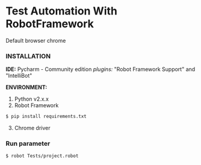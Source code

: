 # Test Automation With RobotFramework
Default browser chrome

### INSTALLATION

**IDE:**
Pycharm - Community edition
*plugins:* "Robot Framework Support" and "IntelliBot"

**ENVIRONMENT:**
1. Python v2.x.x
2. Robot Framework

```sh
$ pip install requirements.txt
```
3. Chrome driver

### Run parameter
```sh
$ robot Tests/project.robot
```